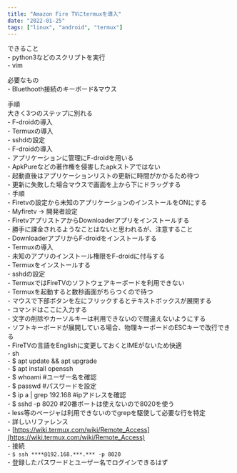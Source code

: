 ```yaml
---
title: "Amazon Fire TVにtermuxを導入"
date: "2022-01-25"
tags: ["linux", "android", "termux"]
---
```


できること<br>
    - python3などのスクリプトを実行  
    - vim  

必要なもの<br>
    - Bluethooth接続のキーボード&マウス

手順<br>
大きく3つのステップに別れる<br>
    - F-droidの導入  
    - Termuxの導入  
    - sshdの設定  
    - F-droidの導入  
            - アプリケーションに管理にF-droidを用いる  
                    - ApkPureなどの著作権を侵害したapkストアではない  
                    - 起動直後はアプリケーションリストの更新に時間がかかるため待つ  
                            - 更新に失敗した場合マウスで画面を上から下にドラッグする  
            - 手順  
                    - Firetvの設定から未知のアプリケーションのインストールをONにする    
                            - Myfiretv -> 開発者設定  
                    - FiretvアプリストアからDownloaderアプリをインストールする  
                            - 勝手に課金されるようなことはないと思われるが、注意すること  
                    - DownloaderアプリからF-droidをインストールする  
    - Termuxの導入  
            - 未知のアプリのインストール権限をF-droidに付与する  
            - Termuxをインストールする  
    - sshdの設定  
            - TermuxではFireTVのソフトウェアキーボードを利用できない  
                    - Termuxを起動すると数秒画面がちらつくので待つ  
                    - マウスで下部ボタンを左にフリックするとテキストボックスが展開する  
                            - コマンドはここに入力する  
                            - 文字の削除やカーソルキーは利用できないので間違えないようにする  
                            - ソフトキーボードが展開している場合、物理キーボードのESCキーで改行できる  
                            - FireTVの言語をEnglishに変更しておくとIMEがないため快適  
                    - sh  
                            - $ apt update && apt upgrade  
                            - $ apt install openssh  
                            - $ whoami #ユーザー名を確認   
                            - $ passwd #パスワードを設定  
                            - $ ip a | grep 192.168 #ipアドレスを確認  
                            - $ sshd -p 8020 #20番ポートは使えないので8020を使う  
                    - less等のページャは利用できないのでgrepを駆使して必要な行を特定  
                    - 詳しいリファレンス  
                            - [https://wiki.termux.com/wiki/Remote_Access](https://wiki.termux.com/wiki/Remote_Access)  
    - 接続  
            - `$ ssh ****@192.168.***.*** -p 8020`  
            - 登録したパスワードとユーザー名でログインできるはず  